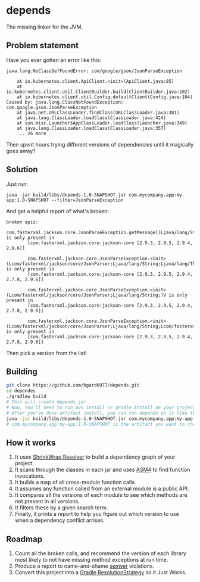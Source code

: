 # depends

The missing linker for the JVM.

## Problem statement

Have you ever gotten an error like this:

```
java.lang.NoClassDefFoundError: com/google/gson/JsonParseException

    at io.kubernetes.client.ApiClient.<init>(ApiClient.java:85)
    at io.kubernetes.client.util.ClientBuilder.build(ClientBuilder.java:202)
    at io.kubernetes.client.util.Config.defaultClient(Config.java:104)
Caused by: java.lang.ClassNotFoundException: com.google.gson.JsonParseException
    at java.net.URLClassLoader.findClass(URLClassLoader.java:381)
    at java.lang.ClassLoader.loadClass(ClassLoader.java:424)
    at sun.misc.Launcher$AppClassLoader.loadClass(Launcher.java:349)
    at java.lang.ClassLoader.loadClass(ClassLoader.java:357)
    ... 26 more
```

Then spent hours trying different versions of dependencies until it magically goes away?

## Solution

Just run: 

```
java -jar build/libs/depends-1.0-SNAPSHOT.jar com.mycompany.app:my-app:1.0-SNAPSHOT --filter=JsonParseException
```

And get a helpful report of what's broken:

```
broken apis:
         com.fasterxml.jackson.core.JsonParseException.getMessage()Ljava/lang/String; is only present in 
        [com.fasterxml.jackson.core:jackson-core [2.9.3, 2.9.5, 2.9.4, 2.9.6]]

        com.fasterxml.jackson.core.JsonParseException.<init>(Lcom/fasterxml/jackson/core/JsonParser;Ljava/lang/String;Ljava/lang/Throwable;)V is only present in 
        [com.fasterxml.jackson.core:jackson-core [2.9.3, 2.9.5, 2.9.4, 2.7.8, 2.9.6]]

        com.fasterxml.jackson.core.JsonParseException.<init>(Lcom/fasterxml/jackson/core/JsonParser;Ljava/lang/String;)V is only present in 
        [com.fasterxml.jackson.core:jackson-core [2.9.3, 2.9.5, 2.9.4, 2.7.8, 2.9.6]]

        com.fasterxml.jackson.core.JsonParseException.<init>(Lcom/fasterxml/jackson/core/JsonParser;Ljava/lang/String;Lcom/fasterxml/jackson/core/JsonLocation;)V is only present in 
        [com.fasterxml.jackson.core:jackson-core [2.9.3, 2.9.5, 2.9.4, 2.7.8, 2.9.6]]

```

Then pick a version from the list!

## Building
```bash
git clone https://github.com/bgard6977/depends.git
cd dependes
./gradlew build
# This will create depends.jar
# Now, You'll need to run mvn install or gradle install on your project, to put build your code and put the resulting jar into your maven/gradle local cache. 
# After you've done artifact install, you can run depends on it like that:
java -jar build/libs/depends-1.0-SNAPSHOT.jar com.mycompany.app:my-app:1.0-SNAPSHOT --filter=JsonParseException
# com.mycompany.app:my-app:1.0-SNAPSHOT is the artifact you want to check.

```
## How it works

1. It uses [ShrinkWrap Resolver](http://arquillian.org/modules/resolver-shrinkwrap/) to build a dependency graph of your project.
1. It scans through the classes in each jar and uses [ASM4](https://asm.ow2.io/) to find function invocations.
1. It builds a map of all cross-module function calls.
1. It assumes any function called from an external module is a public API.
1. It compares all the versions of each module to see which methods are not present in all versions.
1. It filters these by a given search term.
1. Finally, it prints a report to help you figure out which version to use when a dependency conflict arrises.

## Roadmap

1. Count all the broken calls, and recommend the version of each library most likely to not have missing method exceptions at run time.
1. Produce a report to name-and-shame [semver](https://semver.org/) violations.
1. Convert this project into a [Gradle ResolutionStrategy](https://docs.gradle.org/current/dsl/org.gradle.api.artifacts.ResolutionStrategy.html) so it Just Works.

   

